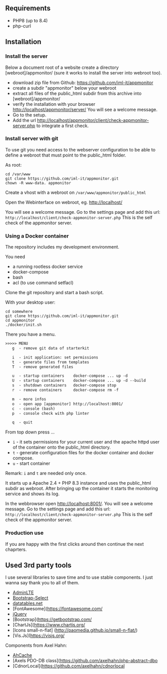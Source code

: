 ## Requirements

- PHP8 (up to 8.4)
- php-curl

## Installation

### Install the server

Below a document root of a website create a directory [webroot]/appmonitor/ (sure it works to install the server into webroot too).

- download zip file from Github: <https://github.com/iml-it/appmonitor>
- create a subdir "appmonitor" below your webroot
- extract all files of the public_html subdir from this archive into [webroot]/appmonitor/
- verify the installation with your browser
  <http://localhost/appmonitor/server/>
  You will see a welcome message.
- Go to the setup.
- Add the url <http://localhost/appmonitor/client/check-appmonitor-server.php> to integrate a first check.

### Install server with git

To use git you need access to the webserver configuration to be able to define a webroot that must point to the public_html folder.

As root:

```shell
cd /var/www
git clone https://github.com/iml-it/appmonitor.git
chown -R www-data. appmonitor
```

Create a vhost with a webroot on `/var/www/appmonitor/public_html`

Open the Webinterface on webroot, eg. <http://localhost/>

You will see a welcome message. Go to the settings page and add this url:
`http://localhost/client/check-appmonitor-server.php`
This is the self check of the appmonitor server.

### Using a Docker container

The repository includes my development environment.

You need

- a running rootless docker service
- docker-compose
- bash
- acl (to use command setfacl)

Clone the git repository and start a bash script.

With your desktop user:

```shell
cd somewhere
git clone https://github.com/iml-it/appmonitor.git
cd appmonitor
./docker/init.sh
```

There you have a menu.

```txt
>>>>> MENU
   g  - remove git data of starterkit

   i  - init application: set permissions
   t  - generate files from templates
   T  - remove generated files

   u  - startup containers    docker-compose ... up -d
   U  - startup containers    docker-compose ... up -d --build
   s  - shutdown containers   docker-compose stop
   r  - remove containers     docker-compose rm -f

   m  - more infos
   o  - open app [appmonitor] http://localhost:8001/
   c  - console (bash)
   p  - console check with php linter

   q  - quit
```

From top down press ...

- `i` - it sets permissions for your current user and the apache httpd user of the container onto the public_html directory.
- `t` - generate configuration files for the docker container and docker compose.
- `u` - start container

Remark: `i` and `t` are needed only once.

It starts up a Apache 2.4 + PHP 8.3 instance and uses the public_html subdir as webroot.
After bringing up the container it starts the monitoring service and shows its log.

In the webbrowser open <http://localhost:8001/>. You will see a welcome message. Go to the settings page and add this url:
`http://localhost/client/check-appmonitor-server.php`
This is the self check of the appmonitor server.

### Production use

If you are happy with the first clicks around then continue the next chaprters.

## Used 3rd party tools

I use several libraries to save time and to use stable components. I just wanna say thank you to all of them.

- [AdminLTE](https://adminlte.io)
- [Bootstrap-Select](https://developer.snapappointments.com/bootstrap-select/)
- [datatables.net](https://datatables.net/)
- [FontAwesome](https://fontawesome.com/
- [jQuery](https://jquery.com/)
- [Bootstrap](https://getbootstrap.com/
- [ChartJs](https://www.chartjs.org/
- [Icons small-n-flat] (<http://paomedia.github.io/small-n-flat/>)
- [Vis.Js](https://visjs.org/

Components from Axel Hahn:

- [AhCache](https://github.com/axelhahn/ahcache/)
- [Axels PDO-DB class](https://github.com/axelhahn/php-abstract-dbo
- [CdnorLocal](https://github.com/axelhahn/cdnorlocal
